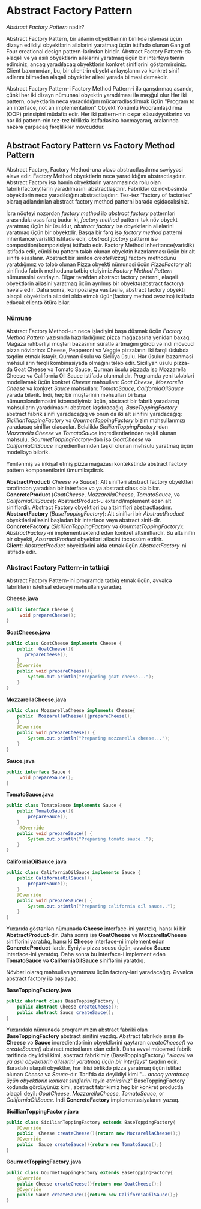 # Abstract Factory Pattern
*Abstract Factory Pattern* nədir?

Abstract Factory Pattern, bir ailənin obyektlərinin birlikdə işləməsi üçün dizayn edildiyi obyektlərin ailələrini yaratmaq üçün istifadə olunan Gang of Four creational design pattern-lərindən biridir.
Abstract Factory Pattern-də əlaqəli və ya asılı obyektlərin ailələrini yaratmaq üçün bir interfeys təmin edirsiniz, ancaq yaradılacaq obyektlərin konkret siniflərini göstərmirsiniz.
Client baxımından, bu, bir client-in obyekt anlayışlarını və konkret sinif adlarını bilmədən əlaqəli obyektlər ailəsi yarada bilməsi deməkdir.  

Abstract Factory Pattern-i Factory Method Pattern-i ilə qarışdırmaq asandır, çünki hər iki dizayn nümunəsi obyektin yaradılması ilə məşğul olur
Hər iki pattern, obyektlərin necə yaradıldığını mücərrədləşdirmək üçün "Program to an interface, not an implementation" Obyekt Yönümlü Proqramlaşdırma (OOP) prinsipini müdafiə edir.
Her iki pattern-nin oxşar xüsusiyyətlərinə və hər iki pattern-nin tez-tez birlikdə istifadəsinə baxmayaraq, aralarında nəzərə çarpacaq fərqliliklər mövcuddur.

## Abstract Factory Pattern vs Factory Method Pattern
Abstract Factory, Factory Method-una əlavə abstractlaşdırma səviyyəsi əlavə edir. Factory Method obyektlərin necə yaradıldığını abstractlaşdırır.
Abstract Factory isə həmin obyektlərin yaranmasında rolu olan fabrik(factory)lərin yaradılmasını abstractlaşdırır. Fabriklər öz növbəsində obyektlərin necə yaradıldığını abstractlaşdırır.
Tez-tez “factory of factories“ olaraq adlandırılan abstract factory method patterni barədə eşidəcəksiniz.  

İcra nöqteyi nəzərdən *factory method* ilə *abstract factory* patternləri arasındakı əsas farq budur ki, *factory method* patterni tək növ obyekt yaratmaq üçün bir üsuldur, *abstract factory* isə obyektlərin ailələrini yaratmaq üçün bir obyektdir.
Başqa bir fərq isə *factory method* patterni inheritance(varislik) istifadə edir, *abstract factory* patterni isə composition(kompozisiya) istifadə edir.
Factory Method inheritance(varislik) istifadə edir, cünki bu pattern tələb olunan obyektin hazırlanması üçün bir alt sinifə əsaslanır.
Abstract bir sinifdə *createPizza()* factory methodunu yaratdığımız və tələb olunan Pizza obyekti nümunəsi üçün *PizzaFactory* alt sinifində fabrik methodunu tətbiq etdiyimiz *Factory Method Pattern* nümunəsini xatırlayın.
Digər tərəfdən abstract factory patterni, əlaqəli obyektlərin ailəsini yaratmaq üçün ayrılmış bir obyektə(abstract factory) həvalə edir.
Daha sonra, kompozisiya vasitəsilə, abstract factory obyekti əlaqəli obyektlərin ailəsini əldə etmək üçün(factory method əvəzinə) istifadə edəcək clientə ötürə bilər.


### Nümunə

Abstract Factory Method-un necə işlədiyini başa düşmək üçün *Factory Method Pattern* yazısında hazırladığımız pizza mağazasına yenidən baxaq.
Mağaza rəhbərliyi müştəri bazasının süratlə artmağını gördü və indi mövcud pizza növlərinə: Cheese, Pepperoni və Veggie pizzalarını iki farqli üslubda təqdim etmək istəyir.
Qurman üsulu və Siciliya üsulu. Hər üsulun bəzənməsi məhsulların fərqli kombinasiyada olmağını tələb edir. Siciliyan üsulu pizza-da Goat Cheese və Tomato Sauce, Qurman üsulu pizzada isə Mozzarella Cheese və California Oil Sauce istifadə olunmalıdır.
Programda yeni tələbləri modelləmək üçün konkret *Cheese* məhsulları: *Goat Cheese*, *Mozzarella Cheese* və konkret *Sauce* məhsulları: *TomatoSauce*, *CaliforniaOilSauce* yarada bilərik.
İndi, heç bir müştərinin məhsulları birbaşa nümunələndirməsini istəmədiyimiz üçün, abstract bir fabrik yaradaraq məhsulların yaradılmasını abstract-laşdıracağıq.
*BaseToppingFactory* abstract fabrik sinifi yaradacağıq və onun da iki alt sinifini yaradacağıq: *SicillianToppingFactory* və *GourmetToppingFactory* bizim məhsullarımızı yaradacaq siniflər olacaqlar.
Beləliklə *SicilianToppingFactory*-dən *Mozzarella Cheese* və *TomatoSauce* inqredientlərindən təşkil olunan məhsulu, *GourmetToppingFactory*-dən isə *GoatCheese* və *CaliforniaOilSauce* inqredientlərindən təşkil olunan məhsulu yaratmaq üçün modelləyə bilərik.


Yenilənmiş və inkişaf etmiş pizza mağazası kontekstində abstract factory pattern komponentlərini ümumiləşdirək.

**AbstractProduct**( *Cheese* və *Sauce*): Alt sinifləri abstract factory obyektləri tərəfindən yaradılan bir interface və ya abstract class ola bilər.  
**ConcreteProduct**  (*GoatCheese*, *MozzarellaCheese*, *TomatoSauce*, və *CaliforniaOilSauce*): AbstractProduct-u extend/implement edən alt siniflərdir. Abstract Factory obyektləri bu altsinifləri abstractlaşdırır.  
**AbstractFactory** (*BaseToppingFactory*): Alt sinifləri bir *AbstractProduct* obyektləri ailəsini başladan bir interface vəya abstract sinif-dir.  
**ConcreteFactory** (*SicillianToppingFactory* və *GourmetToppingFactory*): *AbstractFactory*-ni implement/extend edən konkret altsiniflərdir. Bu altsinifin bir obyekti, *AbstractProduct* obyektləri ailəsini təcəssüm etdirir.  
**Client**: *AbstractProduct* obyektlərini əldə etmək üçün *AbstractFactory*-ni istifadə edir.

### Abstract Factory Pattern-in tətbiqi

Abstract Factory Pattern-ini proqramda tətbiq etmək üçün, əvvəlcə fabriklərin istehsal edəcəyi məhsulları yaradaq.

**Cheese.java**
```java
public interface Cheese {
     void prepareCheese();
}
```
**GoatCheese.java**
```java
public class GoatCheese implements Cheese {
    public  GoatCheese(){
       prepareCheese();
    }
    @Override
    public void prepareCheese(){
        System.out.println("Preparing goat cheese...");
    }
}
```
**MozzarellaCheese.java**
```java
public class MozzarellaCheese implements Cheese{
    public  MozzarellaCheese(){prepareCheese();
    }
    @Override
    public void prepareCheese() {
        System.out.println("Preparing mozzarella cheese...");
    }
}
```
**Sauce.java**
```java
public interface Sauce {
     void prepareSauce();
}
```
**TomatoSauce.java**
```java
public class TomatoSauce implements Sauce {
    public TomatoSauce(){
        prepareSauce();
    }
     @Override
    public void prepareSauce() {
        System.out.println("Preparing tomato sauce..");
    }
}
```

**CaliforniaOilSauce.java**
```java
public class CaliforniaOilSauce implements Sauce {
    public CaliforniaOilSauce(){
        prepareSauce();
    }
    @Override
    public void prepareSauce() {
        System.out.println("Preparing california oil sauce..");
    }
}
```

Yuxarıda göstərilən nümunədə **Cheese** interface-ini yaratdıq, hansı ki bir **AbstractProduct**-dır.
Daha sonra isə **GoatCheese** və **MozzarellaCheese** siniflərini yaratdıq, hansı ki **Cheese** interface-ni implement edən **ConcreteProduct**-lardır.
Eyniylə pizza sousu üçün, əvvəlcə **Sauce** interface-ini yaratdıq. Daha sonra bu interface-i implement edən **TomatoSauce** və **CaliforniaOilSauce** siniflərini yaratdıq.  

Növbəti olaraq məhsulları yaratması üçün factory-ləri yaradacağıq. Əvvəlcə abstract factory ilə başlayaq.

**BaseToppingFactory.java**
```java
public abstract class BaseToppingFactory {
    public abstract Cheese createCheese();
    public abstract Sauce createSauce();
}
```

Yuxarıdakı nümunədə proqramımızın abstract fabriki olan **BaseToppingFactory** abstract sinifini yazdıq. Abstract fabrikdə sırası ilə **Cheese** və **Sauce** inqredientlərinin obyektlərini qaytaran *createCheese()* və *createSauce()* abstract metodlarını elan edirik.
Daha əvvəl mücərrəd fabrik tərifində deyildiyi kimi, abstract fabrikimiz (BaseToppingFactory) "*əlaqəli və ya asılı obyektlərin ailələrini yaratmaq üçün bir interfeys*" təqdim edir.
Buradakı əlaqəli obyektlər, hər ikisi birlikdə pizza yaratmaq üçün istifad olunan *Cheese* və *Sauce*-dır.
Tərifdə də deyildiyi kimi "*... ancaq yaratmaq üçün obyektlərin konkret siniflərini təyin etmirsiniz*"
BaseToppingFactory kodunda gördüyünüz kimi, abstract fabrikimiz heç bir konkret productla əlaqəli deyil:  *GoatCheese*, *MozzarellaCheese*, *TomatoSauce*, or *CaliforniaOilSauce*.
İndi **ConcreteFactory** implementasiyalarını yazaq.

**SicillianToppingFactory.java**
```java
public class SicilianToppingFactory extends BaseToppingFactory{
    @Override
    public  Cheese createCheese(){return new MozzarellaCheese();}
    @Override
    public  Sauce createSauce(){return new TomatoSauce();}
}
```

**GourmetToppingFactory.java**
```java
public class GourmetToppingFactory extends BaseToppingFactory{
    @Override
    public Cheese createCheese(){return new GoatCheese();}
    @Override
    public Sauce createSauce(){return new CaliforniaOilSauce();}
}
```


